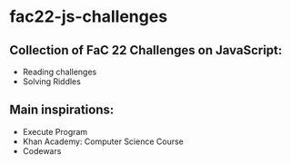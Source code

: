 # fac22-js-challenges
## Collection of FaC 22 Challenges on JavaScript: 

- Reading challenges 
- Solving Riddles

## Main inspirations:
- Execute Program
- Khan Academy: Computer Science Course
- Codewars
